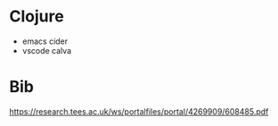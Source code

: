# Clojure
+ emacs cider
+ vscode calva

# Bib

https://research.tees.ac.uk/ws/portalfiles/portal/4269909/608485.pdf
